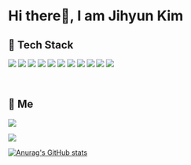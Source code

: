 <!-- - 👋 Hi, I’m jihyun~
- 👀 I’m interested in >> books, music, new and challenging things
- 🌱 I’m currently learning >> html, css, scss, jquery, javascript, react.js, next.js
- 📫 How to reach me >> jkim68888@gmail.com -->

<!---****
jkim68888/jkim68888 is a ✨ **special** ✨ repository because its `README.md` (this file) appears on your GitHub profile.
You can click the Preview link to take a look at your changes. - 💞️ I’m looking to collaborate on ...
--->
<!--
![header](https://capsule-render.vercel.app/api?type=waving&color=auto&height=220&section=header&text=Jihyun's%20Page&fontSize=55&fontColor=ffffff) -->

# Hi there👋, I am Jihyun Kim

## 🔨 Tech Stack

<a><img src="https://img.shields.io/badge/HTML5-e34f26?style=plastic&logo=Html5&logoColor=white" /></a>
<a><img src="https://img.shields.io/badge/CSS3-1572b6?style=plastic&logo=Css3&logoColor=white"/></a>
<a><img src="https://img.shields.io/badge/SASS-cc6699?style=plastic&logo=Sass&logoColor=white" /></a>
<a><img src="https://img.shields.io/badge/JavaScript-f2df1e?style=plastic&logo=Javascript&logoColor=white" /></a>
<a><img src="https://img.shields.io/badge/TypeScript-3178C6?style=plastic&logo=typescript&logoColor=white" /></a>
<a><img src="https://img.shields.io/badge/React-61dafb?style=plastic&logo=React&logoColor=white" /></a>
<a><img src="https://img.shields.io/badge/ReactNative-61dafb?style=plastic&logo=React&logoColor=white" /></a>
<a><img src="https://img.shields.io/badge/Next.js-000?style=plastic&logo=next.js&logoColor=white" /></a>
<a><img src="https://img.shields.io/badge/Firebase-ffca2b?style=plastic&logo=firebase&logoColor=white" /></a>
<a><img src="https://img.shields.io/badge/MobX-FF9955?style=plastic&logo=mobx&logoColor=white" /></a>
<a><img src="https://img.shields.io/badge/jQuery-0769ad?style=plastic&logo=jquery&logoColor=white" /></a>

<br/>

## 👩 Me

<a target="_blank" href="https://jkim68888.github.io/"><img src="https://img.shields.io/badge/Blog-666666?style=plastic&logo=blogger&logoColor=white"/></a>

<a href="mailto:jkim68888@gmail.com"><img src="https://img.shields.io/badge/Gmail-ea4335?style=plastic&logo=gmail&logoColor=white"/></a>

[![Anurag's GitHub stats](https://github-readme-stats.vercel.app/api?username=jkim68888&show_icons=true&theme=radical)](https://github.com/anuraghazra/github-readme-stats)

<!-- <a><img src="https://hits.seeyoufarm.com/api/count/incr/badge.svg?url=https%3A%2F%2Fgithub.com%2Fjkim68888&count_bg=%2379C83D&title_bg=%23555555&icon=&icon_color=%23E7E7E7&title=hits&edge_flat=false"/></a> -->
